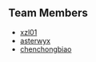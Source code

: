 ## Team Members

- [xzl01](https://github.com/xzl01)
- [asterwyx](https://github.com/asterwyx)
- [chenchongbiao](https://github.com/chenchongbiao)
